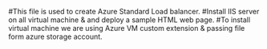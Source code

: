 #This file is used to create Azure Standard Load balancer.
#Install IIS server on all virtual machine & and deploy a sample HTML web page.
#To install virtual machine we are using Azure VM custom extension & passing file form azure storage account.
